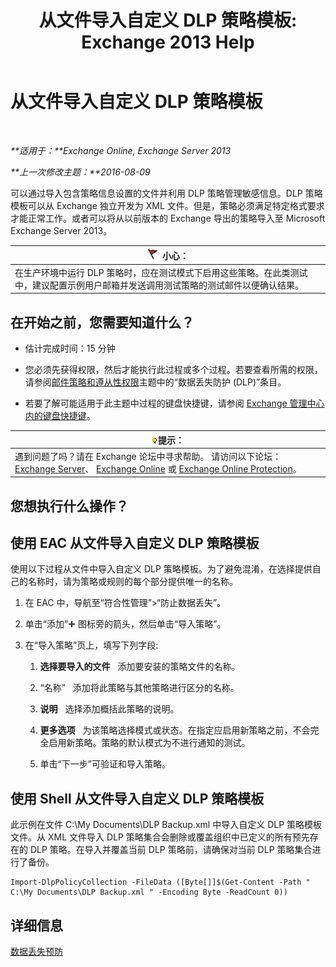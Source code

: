 ﻿---
title: '从文件导入自定义 DLP 策略模板: Exchange 2013 Help'
TOCTitle: 从文件导入自定义 DLP 策略模板
ms:assetid: 83f49dbd-f9b1-498e-b548-1529c5e1ccdb
ms:mtpsurl: https://technet.microsoft.com/zh-cn/library/JJ150531(v=EXCHG.150)
ms:contentKeyID: 50489764
ms.date: 01/11/2018
mtps_version: v=EXCHG.150
ms.translationtype: HT
---

# 从文件导入自定义 DLP 策略模板

 

_**适用于：**Exchange Online, Exchange Server 2013_

_**上一次修改主题：**2016-08-09_

可以通过导入包含策略信息设置的文件并利用 DLP 策略管理敏感信息。DLP 策略模板可以从 Exchange 独立开发为 XML 文件。但是，策略必须满足特定格式要求才能正常工作。或者可以将从以前版本的 Exchange 导出的策略导入至 Microsoft Exchange Server 2013。

<table>
<thead>
<tr class="header">
<th><img src="images/Dd876845.Caution(EXCHG.150).gif" title="小心" alt="小心" />小心：</th>
</tr>
</thead>
<tbody>
<tr class="odd">
<td>在生产环境中运行 DLP 策略时，应在测试模式下启用这些策略。在此类测试中，建议配置示例用户邮箱并发送调用测试策略的测试邮件以便确认结果。</td>
</tr>
</tbody>
</table>


## 在开始之前，您需要知道什么？

  - 估计完成时间：15 分钟

  - 您必须先获得权限，然后才能执行此过程或多个过程。若要查看所需的权限，请参阅[邮件策略和遵从性权限](messaging-policy-and-compliance-permissions-exchange-2013-help.md)主题中的“数据丢失防护 (DLP)”条目。

  - 若要了解可能适用于此主题中过程的键盘快捷键，请参阅 [Exchange 管理中心内的键盘快捷键](keyboard-shortcuts-in-the-exchange-admin-center-exchange-online-protection-help.md)。

<table>
<thead>
<tr class="header">
<th><img src="images/Bb124558.tip(EXCHG.150).gif" title="提示" alt="提示" />提示：</th>
</tr>
</thead>
<tbody>
<tr class="odd">
<td>遇到问题了吗？请在 Exchange 论坛中寻求帮助。 请访问以下论坛：<a href="https://go.microsoft.com/fwlink/p/?linkid=60612">Exchange Server</a>、 <a href="https://go.microsoft.com/fwlink/p/?linkid=267542">Exchange Online</a> 或 <a href="https://go.microsoft.com/fwlink/p/?linkid=285351">Exchange Online Protection</a>。</td>
</tr>
</tbody>
</table>


## 您想执行什么操作？

## 使用 EAC 从文件导入自定义 DLP 策略模板

使用以下过程从文件中导入自定义 DLP 策略模板。为了避免混淆，在选择提供自己的名称时，请为策略或规则的每个部分提供唯一的名称。

1.  在 EAC 中，导航至“符合性管理”\>“防止数据丢失”。

2.  单击“添加”![添加图标](images/JJ218640.c1e75329-d6d7-4073-a27d-498590bbb558(EXCHG.150).gif "添加图标") 图标旁的箭头，然后单击“导入策略”。

3.  在“导入策略”页上，填写下列字段:
    
    1.  **选择要导入的文件**   添加要安装的策略文件的名称。
    
    2.  “名称”   添加将此策略与其他策略进行区分的名称。
    
    3.  **说明**   选择添加概括此策略的说明。
    
    4.  **更多选项**   为该策略选择模式或状态。在指定应启用新策略之前，不会完全启用新策略。策略的默认模式为不进行通知的测试。
    
    5.  单击“下一步”可验证和导入策略。

## 使用 Shell 从文件导入自定义 DLP 策略模板

此示例在文件 C:\\My Documents\\DLP Backup.xml 中导入自定义 DLP 策略模板文件。从 XML 文件导入 DLP 策略集合会删除或覆盖组织中已定义的所有预先存在的 DLP 策略。在导入并覆盖当前 DLP 策略前，请确保对当前 DLP 策略集合进行了备份。

    Import-DlpPolicyCollection -FileData ([Byte[]]$(Get-Content -Path " C:\My Documents\DLP Backup.xml " -Encoding Byte -ReadCount 0))

## 详细信息

[数据丢失预防](technical-overview-of-dlp-data-loss-prevention-in-exchange.md)

